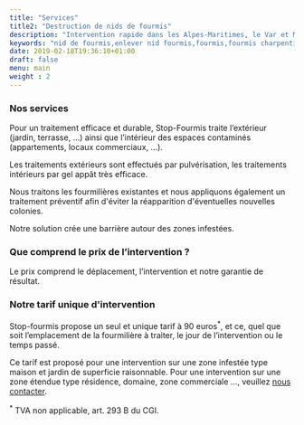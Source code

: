 ```yaml
---
title: "Services"
title2: "Destruction de nids de fourmis"
description: "Intervention rapide dans les Alpes-Maritimes, le Var et Monaco pour une destruction des nids de fourmis."
keywords: "nid de fourmis,enlever nid fourmis,fourmis,fourmis charpentières,traitement nids de fourmis,CERTIBIOCIDE,CERTIPHYTO,alpes-maritimes,var,monaco."
date: 2019-02-18T19:36:10+01:00
draft: false
menu: main
weight : 2
---
```


<h3>Nos services</h3>
<p>Pour un traitement efficace et durable, Stop-Fourmis traite l’extérieur (jardin, terrasse, …) ainsi que l’intérieur des espaces contaminés (appartements, locaux commerciaux, …).</p>
<p>Les traitements extérieurs sont effectués par pulvérisation, les traitements intérieurs par gel appât très efficace.</p>
<p>Nous traitons les fourmilières existantes et nous appliquons également un traitement préventif afin d'éviter la réapparition d'éventuelles nouvelles colonies.</p>
<p>Notre solution crée une barrière autour des zones infestées.</p>

<h3>Que comprend le prix de l’intervention ?</h3>
<p>Le prix comprend le déplacement, l’intervention et notre garantie de résultat.</p>
		
<h3>Notre tarif unique d'intervention</h3>
<p>Stop-fourmis propose un seul et unique tarif à 90 euros<sup>*</sup>, et ce, quel que soit l’emplacement de la fourmilière à traiter, le jour de l’intervention ou le temps passé.</p>

<p>Ce tarif est proposé pour une intervention sur une zone infestée type maison et jardin de superficie raisonnable. Pour une intervention sur une zone étendue type résidence, domaine, zone commerciale ..., veuillez <a href="/contact/" title="nous contacter">nous contacter</a>.</p>
		
<p><sup>*</sup> TVA non applicable, art. 293 B du CGI.</p>

